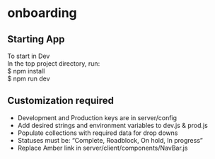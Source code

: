 # onboarding

<h2>Starting App</h2>
To start in Dev</br>
In the top project directory, run:</br>
$ npm install</br>
$ npm run dev</br>

<h2>Customization required</h2>
<ul>
<li>Development and Production keys are in server/config</li>
<li>Add desired strings and environment variables to dev.js & prod.js</li>
<li>Populate collections with required data for drop downs</li>
<li>Statuses must be: “Complete, Roadblock, On hold, In progress”</li>
<li>Replace Amber link in server/client/components/NavBar.js</li>
</ul>

